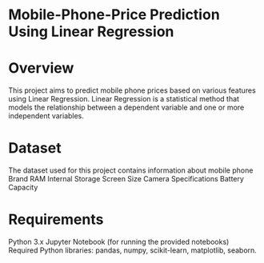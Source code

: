 # Mobile-Phone-Price Prediction Using Linear Regression

# Overview
This project aims to predict mobile phone prices based on various features using Linear Regression. Linear Regression is a statistical method that models the relationship between a dependent variable and one or more independent variables.

# Dataset 

The dataset used for this project contains information about mobile phone
Brand
RAM
Internal Storage
Screen Size
Camera Specifications
Battery Capacity

# Requirements

Python 3.x
Jupyter Notebook (for running the provided notebooks)
Required Python libraries: pandas, numpy, scikit-learn, matplotlib, seaborn.
